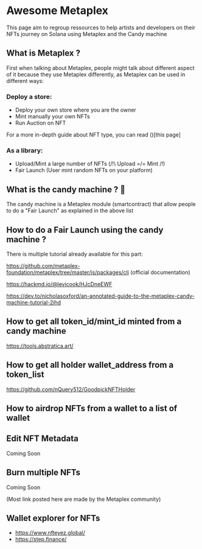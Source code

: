 # Awesome Metaplex

This page aim to regroup ressources to help artists and developers on their NFTs journey on Solana using Metaplex and the Candy machine

## What is Metaplex ?

First when talking about Metaplex, people might talk about different aspect of it because they use Metaplex differently, as Metaplex can be used in different ways:

### **Deploy a store**:
- Deploy your own store where you are the owner
- Mint manually your own NFTs
- Run Auction on NFT

For a more in-depth guide about NFT type, you can read ()[this page]

### **As a library**:
- Upload/Mint a large number of NFTs (/!\ Upload =/= Mint /!\)
- Fair Launch (User mint random NFTs on your platform)

## What is the candy machine ? 🍬
The candy machine is a Metaplex module (smartcontract) that allow people to do a "Fair Launch" as explained in the above list 

## How to do a Fair Launch using the candy machine ?
There is multiple tutorial already available for this part:

https://github.com/metaplex-foundation/metaplex/tree/master/js/packages/cli (official documentation)

https://hackmd.io/@levicook/HJcDneEWF 

https://dev.to/nicholasoxford/an-annotated-guide-to-the-metaplex-candy-machine-tutorial-2ihd

## How to get all token_id/mint_id minted from a candy machine
https://tools.abstratica.art/

## How to get all holder wallet_address from a token_list
https://github.com/nQuery512/GoodpickNFTHolder

## How to airdrop NFTs from a wallet to a list of wallet

## Edit NFT Metadata
Coming Soon
## Burn multiple NFTs
Coming Soon

(Most link posted here are made by the Metaplex community)
## Wallet explorer for NFTs
 - https://www.nfteyez.global/
 - https://step.finance/
